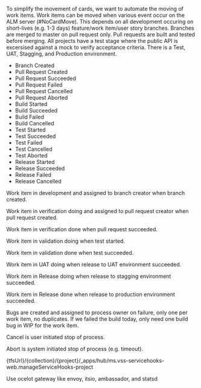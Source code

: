To simplify the movement of cards, we want to automate the moving of work items. Work items can be moved when various event occur on the ALM server \(\#NoCardMove\). This depends on all development occuring on short-lives \(e.g. 1-3 days\) feature/work item/user story branches. Branches are merged to master on pull request only. Pull requests are built and tested before merging. All projects have a test stage where the public API is excersised against a mock to verify acceptance criteria. There is a Test, UAT, Stagging, and Production environment.

* Branch Created
* Pull  Request Created
* Pull Request Succeeded
* Pull Request Failed
* Pull Request Cancelled
* Pull Request Aborted
* Build Started
* Build Succeeded
* Build Failed
* Build Cancelled
* Test Started
* Test Succeeded
* Test Failed
* Test Cancelled
* Test Aborted
* Release Started
* Release Succeeded
* Release Failed
* Release Cancelled

Work item in development and assigned to branch creator when branch created.

Work item in verification doing and assigned to pull request creator when pull request created.

Work item in verification done when pull request succeeded.

Work item in validation doing when test started.

Work item in validation done when test succeeded.

Work item in UAT doing when release to UAT environment succeeded.

Work item in Release doing when release to stagging environment succeeded.

Work item in Release done when release to production environment succeeded.

Bugs are created and assigned to process owner on failure, only one per work item, no duplicates. If we failed the build today, only need one build bug in WIP for the work item.

Cancel is user initiated stop of process.

Abort is system initiated stop of process \(e.g. timeout\).

{tfsUrl}/{collection}/{project}/\_apps/hub/ms.vss-servicehooks-web.manageServiceHooks-project

Use ocelot gateway like envoy, itsio, ambassador, and statsd

